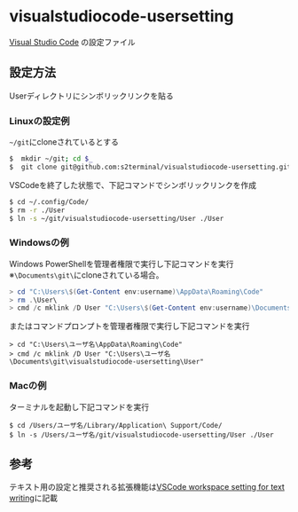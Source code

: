 # visualstudiocode-usersetting

[Visual Studio Code](https://code.visualstudio.com/) の設定ファイル

## 設定方法

Userディレクトリにシンボリックリンクを貼る

### Linuxの設定例
`~/git`にcloneされているとする
```bash
$  mkdir ~/git; cd $_
$  git clone git@github.com:s2terminal/visualstudiocode-usersetting.git
```

VSCodeを終了した状態で、下記コマンドでシンボリックリンクを作成
```bash
$ cd ~/.config/Code/
$ rm -r ./User
$ ln -s ~/git/visualstudiocode-usersetting/User ./User
```

### Windowsの例

Windows PowerShellを管理者権限で実行し下記コマンドを実行
※`\Documents\git\`にcloneされている場合。

```PowerShell
> cd "C:\Users\$(Get-Content env:username)\AppData\Roaming\Code"
> rm .\User\
> cmd /c mklink /D User "C:\Users\$(Get-Content env:username)\Documents\git\visualstudiocode-usersetting\User"
```

またはコマンドプロンプトを管理者権限で実行し下記コマンドを実行

```
> cd "C:\Users\ユーザ名\AppData\Roaming\Code"
> cmd /c mklink /D User "C:\Users\ユーザ名\Documents\git\visualstudiocode-usersetting\User"
```

### Macの例

ターミナルを起動し下記コマンドを実行

```
$ cd /Users/ユーザ名/Library/Application\ Support/Code/
$ ln -s /Users/ユーザ名/git/visualstudiocode-usersetting/User ./User
```

## 参考
テキスト用の設定と推奨される拡張機能は[VSCode workspace setting for text writing](https://gist.github.com/s2terminal/12b376c844a4f72f89ab94df83a75ea5#file-settings-json)に記載
